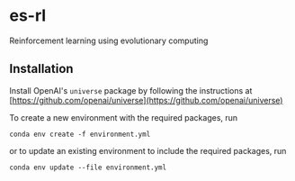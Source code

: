 # es-rl
Reinforcement learning using evolutionary computing

## Installation
Install OpenAI's `universe` package by following the instructions at [https://github.com/openai/universe](https://github.com/openai/universe)


To create a new environment with the required packages, run 

```conda env create -f environment.yml```

or to update an existing environment to include the required packages, run

```conda env update --file environment.yml```

